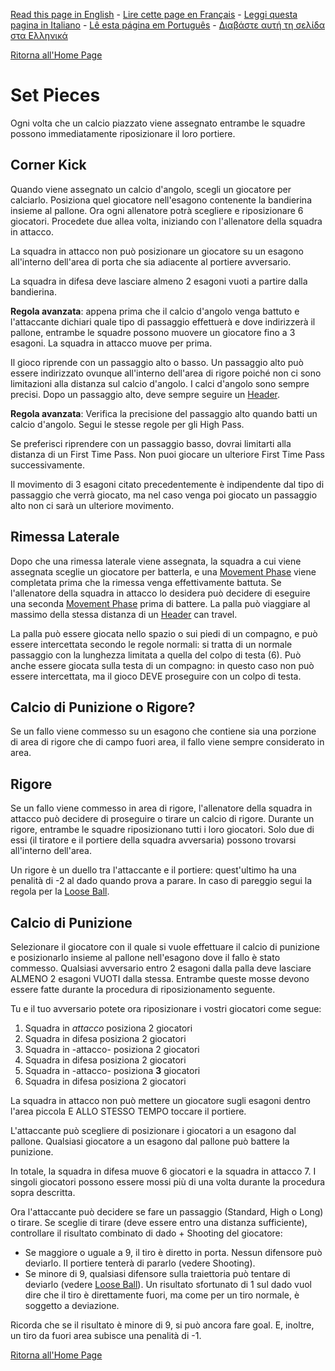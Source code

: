 [Read this page in English](https://counterattackgame.github.io/wiki/set_pieces) - [Lire cette page en Français](https://counterattackgame.github.io/wiki/fr/set_pieces) - [Leggi questa pagina in Italiano](https://counterattackgame.github.io/wiki/it/set_pieces) - [Lê esta página em Português](https://counterattackgame.github.io/wiki/pt/set_pieces) - [Διαβάστε αυτή τη σελίδα στα Ελληνικά](https://counterattackgame.github.io/wiki/gr/set_pieces)

[Ritorna all'Home Page](https://counterattackgame.github.io/wiki/it/index)
# Set Pieces

Ogni volta che un calcio piazzato viene assegnato entrambe le squadre possono immediatamente riposizionare il loro portiere.

## Corner Kick

Quando viene assegnato un calcio d'angolo, scegli un giocatore per calciarlo. Posiziona quel giocatore nell'esagono contenente la bandierina insieme al pallone. Ora ogni allenatore potrà scegliere e riposizionare 6 giocatori. Procedete due allea volta, iniziando con l'allenatore della squadra in attacco.

La squadra in attacco non può posizionare un giocatore su un esagono all'interno dell'area di porta che sia adiacente al portiere avversario.

La squadra in difesa deve lasciare almeno 2 esagoni vuoti a partire dalla bandierina.

**Regola avanzata**: appena prima che il calcio d'angolo venga battuto e l'attaccante dichiari quale tipo di passaggio effettuerà e dove indirizzerà il pallone, entrambe le squadre possono muovere un giocatore fino a 3 esagoni. La squadra in attacco muove per prima.

Il gioco riprende con un passaggio alto o basso. Un passaggio alto può essere indirizzato ovunque all'interno dell'area di rigore poiché non ci sono limitazioni alla distanza sul calcio d'angolo. I calci d'angolo sono sempre precisi. Dopo un passaggio alto, deve sempre seguire un [Header](https://counterattackgame.github.io/wiki/it/heading).

**Regola avanzata**: Verifica la precisione del passaggio alto quando batti un calcio d'angolo. Segui le stesse regole per gli High Pass.

Se preferisci riprendere con un passaggio basso, dovrai limitarti alla distanza di un First Time Pass. Non puoi giocare un ulteriore First Time Pass successivamente.

Il movimento di 3 esagoni citato precedentemente è indipendente dal tipo di passaggio che verrà giocato, ma nel caso venga poi giocato un passaggio alto non ci sarà un ulteriore movimento.

## Rimessa Laterale

Dopo che una rimessa laterale viene assegnata, la squadra a cui viene assegnata sceglie un giocatore per batterla, e una [Movement Phase](https://counterattackgame.github.io/wiki/it/movement_phase) viene completata prima che la rimessa venga effettivamente battuta. Se l'allenatore della squadra in attacco lo desidera può decidere di eseguire una seconda [Movement Phase](https://counterattackgame.github.io/wiki/movement_phase) prima di battere. La palla può viaggiare al massimo della stessa distanza di un [Header](https://counterattackgame.github.io/wiki/heading) can travel.

La palla può essere giocata nello spazio o sui piedi di un compagno, e può essere intercettata secondo le regole normali: si tratta di un normale passaggio con la lunghezza limitata a quella del colpo di testa (6). Può anche essere giocata sulla testa di un compagno: in questo caso non può essere intercettata, ma il gioco DEVE proseguire con un colpo di testa.

## Calcio di Punizione o Rigore?

Se un fallo viene commesso su un esagono che contiene sia una porzione di area di rigore che di campo fuori area, il fallo viene sempre considerato in area.

## Rigore

Se un fallo viene commesso in area di rigore, l'allenatore della squadra in attacco può decidere di proseguire o tirare un calcio di rigore. Durante un rigore, entrambe le squadre riposizionano tutti i loro giocatori. Solo due di essi (il tiratore e il portiere della squadra avversaria) possono trovarsi all'interno dell'area.

Un rigore è un duello tra l'attaccante e il portiere: quest'ultimo ha una penalità di -2 al dado quando prova a parare. In caso di pareggio segui la regola per la [Loose Ball](https://counterattackgame.github.io/wiki/it/loose_ball).

## Calcio di Punizione

Selezionare il giocatore con il quale si vuole effettuare il calcio di punizione e posizionarlo insieme al pallone nell'esagono dove il fallo è stato commesso. Qualsiasi avversario entro 2 esagoni dalla palla deve lasciare ALMENO 2 esagoni VUOTI dalla stessa.
Entrambe queste mosse devono essere fatte durante la procedura di riposizionamento seguente.

Tu e il tuo avversario potete ora riposizionare i vostri giocatori come segue:

1. Squadra in _attacco_ posiziona 2 giocatori
2. Squadra in difesa posiziona 2 giocatori
3. Squadra in -attacco- posiziona 2 giocatori
4. Squadra in difesa posiziona 2 giocatori
5. Squadra in -attacco- posiziona **3** giocatori
6. Squadra in difesa posiziona 2 giocatori

La squadra in attacco non può mettere un giocatore sugli esagoni dentro l'area piccola E ALLO STESSO TEMPO toccare il portiere.

L'attaccante può scegliere di posizionare i giocatori a un esagono dal pallone. Qualsiasi giocatore a un esagono dal pallone può battere la punizione.

In totale, la squadra in difesa muove 6 giocatori e la squadra in attacco 7. I singoli giocatori possono essere mossi più di una volta durante la procedura sopra descritta.

Ora l'attaccante può decidere se fare un passaggio (Standard, High o Long) o tirare.
Se sceglie di tirare (deve essere entro una distanza sufficiente), controllare il risultato combinato di dado + Shooting del giocatore:

- Se maggiore o uguale a 9, il tiro è diretto in porta. Nessun difensore può deviarlo. Il portiere tenterà di pararlo (vedere Shooting).
- Se minore di 9, qualsiasi difensore sulla traiettoria può tentare di deviarlo (vedere [Loose Ball](https://counterattackgame.github.io/wiki/it/loose_ball)).
Un risultato sfortunato di 1 sul dado vuol dire che il tiro è direttamente fuori, ma come per un tiro normale, è soggetto a deviazione.

Ricorda che se il risultato è minore di 9, si può ancora fare goal. E, inoltre, un tiro da fuori area subisce una penalità di -1.

[Ritorna all'Home Page](https://counterattackgame.github.io/wiki/it/index)
